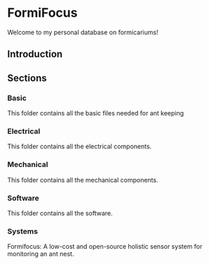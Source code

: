 # FormiFocus
Welcome to my personal database on formicariums!

## Introduction

## Sections

### Basic
This folder contains all the basic files needed for ant keeping

### Electrical
This folder contains all the electrical components.

### Mechanical
This folder contains all the mechanical components.

### Software
This folder contains all the software.

### Systems
Formifocus:
A low-cost and open-source holistic sensor system for monitoring an ant nest.
